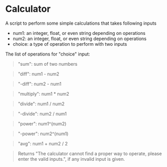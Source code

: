 # Calculator
A script to perform some simple calculations that takes following inputs  
* num1: an integer, float, or even string depending on operations
* num2: an integer, float, or even string depending on operations
* choice: a type of operation to perform with two inputs

The list of operations for "choice" input:
> "sum": sum of two numbers

> "diff": num1 - num2

> "-diff": num2 - num1

> "multiply": num1 * num2

> "divide": num1 / num2

> "-divide": num2 / num1

> "power": num1^(num2)

> "-power": num2^(num1)

> "avg": num1 + num2 / 2

> Returns "The calculator cannot find a proper way to operate, please enter the valid inputs.", if any invalid input is given.


